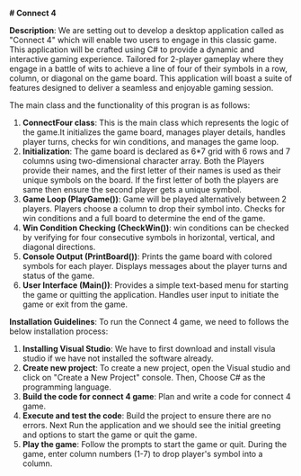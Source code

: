 **# Connect 4**

**Description**:
We are setting out to develop a desktop application called as "Connect 4" which will enable two users to engage in this classic game. 
This application will be crafted using C# to provide a dynamic and interactive gaming experience. 
Tailored for 2-player gameplay where they engage in a battle of wits to achieve a line of four of their symbols in a row, column, or diagonal on the game board. 
This application will boast a suite of features designed to deliver a seamless and enjoyable gaming session.

The main class and the functionality of this progran is as follows:
1. **ConnectFour class**: This is the main class which represents the logic of the game.It initializes the game board, manages player details, handles player turns, checks for win conditions, and manages the game loop.
2. **Initialization**: The game board is declared as 6*7 grid with 6 rows and 7 columns using two-dimensional character array. 
Both the Players provide their names, and the first letter of their names is used as their unique symbols on the board. If the first letter of both the players are same then ensure the second player gets a unique symbol.
3. **Game Loop (PlayGame())**: Game will be played alternatively between 2 players.
Players choose a column to drop their symbol into. Checks for win conditions and a full board to determine the end of the game.
4. **Win Condition Checking (CheckWin())**: win conditions can be checked by verifying for four consecutive symbols in horizontal, vertical, and diagonal directions.
5. **Console Output (PrintBoard())**: Prints the game board with colored symbols for each player. Displays messages about the player turns and status of the game.
6. **User Interface (Main())**: Provides a simple text-based menu for starting the game or quitting the application.
Handles user input to initiate the game or exit from the game.

**Installation Guidelines**:
To run the Connect 4 game, we need to follows the below installation process:
1. **Installing Visual Studio**: We have to first download and install visula studio if we have not installed the software already.
2. **Create new project**: To create a new project, open the Visual studio and click on "Create a New Project" console. Then, Choose C# as the programming language.
3. **Build the code for connect 4 game**: Plan and write a code for connect 4 game.
4. **Execute and test the code**: Build the project to ensure there are no errors.
Next Run the application and we should see the initial greeting and options to start the game or quit the game.
5. **Play the game**:  Follow the prompts to start the game or quit.
During the game, enter column numbers (1-7) to drop player's symbol into a column.

